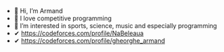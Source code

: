 - 👋 Hi, I’m Armand
- 🥰 I love competitive programming
- 🦁 I’m interested in sports, science, music and especially programming
- ✔ https://codeforces.com/profile/NaBeleaua
- ✔ https://codeforces.com/profile/gheorghe_armand

<!---
armandliv/armandliv is a ✨ special ✨ repository because its `README.md` (this file) appears on your GitHub profile.
You can click the Preview link to take a look at your changes.
--->
